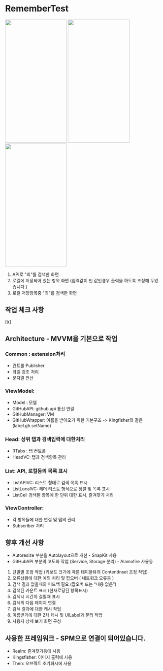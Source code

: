# RememberTest

<img src="https://user-images.githubusercontent.com/84484505/193732363-614337df-9edb-43c5-b64a-69f3fa7d5aa4.png" width="200" height="400"/> <img src="https://user-images.githubusercontent.com/84484505/193732369-85d4addf-81ce-449e-a131-53efbd5c9878.png" width="200" height="400"/> <img src="https://user-images.githubusercontent.com/84484505/193732376-72c41e0c-bf0f-43c0-a331-55dc112278a5.png" width="200" height="400"/>

1. API로 "최"를 검색한 화면
2. 로컬에 저장되어 있는 항목 화면 (입력값이 빈 값인경우 출력을 하도록 조정해 두었습니다.)
3. 로컬 저장항목중 "최"를 검색한 화면


## 작업 체크 사항
[X] 



## Architecture - MVVM을 기본으로 작업

### Common : extension처리
- 컨트롤 Publisher
- 라벨 강조 처리
- 문자열 연산

### ViewModel: 
- Model : 모델 
- GitHubAPI: github api 통신 연결
- GitHubManager: VM
- GitHubWrapper: 이름을 받아오기 위한 기본구조 -> Kingfisher와 같은 (label.gh.setName)

### Head: 상위 탭과 검색입력에 대한처리
- RTabs : 탭 컨트롤 
- HeadVC: 탭과 검색항목 관리

### List: API, 로컬등의 목록 표시 
- ListAPIVC: 리스트 형태로 검색 목록 표시
- ListLocalVC: 헤더 리스트 형식으로 정렬 및 목록 표시
- ListCell 검색된 항목에 한 단위 대한 표시, 즐겨찾기 처리

### ViewController:
- 각 항목들에 대한 연결 및 탭의 관리
- Subscriber 처리

## 향후 개선 사항 
- Autoresize 부분을 Autolayout으로 개선 - SnapKit 사용
- GitHubAPI 부분의 고도화 작업 (Service, Storage 분리) - Alamofire 사용등
1. 단말별 조정 작업 (키보드 크기에 따른 테이블뷰의 ContentInset 조정 작업)
2. 오류상황에 대한 예외 처리 및 팝오버 ( 네트워크 오류등 )
3. 검색 결과 없을때의 피드백 필요 (팝오버 또는 “내용 없음”)
4. 검색된 카운트 표시 (현재로딩된 항목표시)
5. 검색시 시간이 걸릴때 표시 
6. 검색의 다음 페이지 연결
7. 검색 결과에 대한 캐시 작업
8. 이름받기에 대한 2차 캐시 및 UILabel과 분리 작업
9. 사용자 상세 보기 화면 구성

## 사용한 프레임워크 - SPM으로 연결이 되어있습니다.
- Realm: 즐겨찾기등에 사용
- Kingsfisher: 이미지 출력에 사용
- Then: 오브젝트 초기화시에 사용
